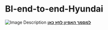 
# BI-end-to-end-Hyundai


<p align="center">
  
  ![Image Description](README-1.png)
  <a href="מסמך אפיון מערכת.pdf"><b>למסמך האפיון לחץ כאן </b></a>
</p>
